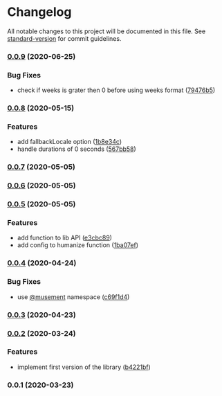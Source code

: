 # Changelog

All notable changes to this project will be documented in this file. See [standard-version](https://github.com/conventional-changelog/standard-version) for commit guidelines.

### [0.0.9](https://gitlab.com/musement/frontend-shared/domain-content/iso-duration/compare/v0.0.8...v0.0.9) (2020-06-25)


### Bug Fixes

* check if weeks is grater then 0 before using weeks format ([79476b5](https://gitlab.com/musement/frontend-shared/domain-content/iso-duration/commit/79476b56199d1e6f0b805c3a08f12d27f5315cdc))

### [0.0.8](https://gitlab.com/musement/frontend-shared/domain-content/iso-duration/compare/v0.0.7...v0.0.8) (2020-05-15)


### Features

* add fallbackLocale option ([1b8e34c](https://gitlab.com/musement/frontend-shared/domain-content/iso-duration/commit/1b8e34c1129bb64d506fc7b5b00466fe4a94e7fe))
* handle durations of 0 seconds ([567bb58](https://gitlab.com/musement/frontend-shared/domain-content/iso-duration/commit/567bb5838ac70eb4a5bb33c637322fdbc539b628))

### [0.0.7](https://gitlab.com/musement/frontend-shared/domain-content/iso-duration/compare/v0.0.6...v0.0.7) (2020-05-05)

### [0.0.6](https://gitlab.com/musement/frontend-shared/domain-content/iso-duration/compare/v0.0.5...v0.0.6) (2020-05-05)

### [0.0.5](https://gitlab.com/musement/frontend-shared/domain-content/iso-duration/compare/v0.0.4...v0.0.5) (2020-05-05)


### Features

* add  function to lib API ([e3cbc89](https://gitlab.com/musement/frontend-shared/domain-content/iso-duration/commit/e3cbc897cb8d9f65b4ffdc42e012a6b86048d969))
* add config to humanize function ([1ba07ef](https://gitlab.com/musement/frontend-shared/domain-content/iso-duration/commit/1ba07ef0e4ab61b683f3b719ace7680c28ce7b19))

### [0.0.4](https://gitlab.com/musement/frontend-shared/domain-content/iso-duration/compare/v0.0.3...v0.0.4) (2020-04-24)


### Bug Fixes

* use [@musement](https://gitlab.com/musement) namespace ([c69f1d4](https://gitlab.com/musement/frontend-shared/domain-content/iso-duration/commit/c69f1d4c36a4e5a3ab56b4361c24a8d208ae2876))

### [0.0.3](https://gitlab.com/musement/frontend-shared/domain-content/iso-duration/compare/v0.0.2...v0.0.3) (2020-04-23)

### [0.0.2](https://gitlab.com/musement/frontend-shared/domain-content/iso-duration/compare/v0.0.1...v0.0.2) (2020-03-24)


### Features

* implement first version of the library ([b4221bf](https://gitlab.com/musement/frontend-shared/domain-content/iso-duration/commit/b4221bffef0c1ce0ad48c7e19d0cb8542c8d462d))

### 0.0.1 (2020-03-23)
